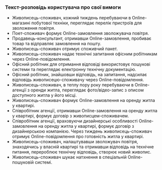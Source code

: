 ### Текст-розповідь користувача про свої вимоги

- Живописець-споживач, кожний тиждень перебуваючи в Online-магазині побутової техніки, переглядає перелік пристроїв для зволоження повітря.
- Поет-споживач формує Online-замовлення зволожувача повітря.
- Продавець-консультант, отримавши Online-замовлення, пробиває товар та відправляє замовлення на пошту.
- Живописець-споживач отримує споживчий пакет.
- Живописець-споживач надає технічні запитання офісним робітникам через Online-повідомлення.
- Офісний робітник для отримання відповіді використовує пошукові системи та переглядає електронну технічну документацію.
- Офісний робітник, знайшовши відповідь, на запитання, надсилає відповідь живописецю-споживачу через Online-повідомлення.
- Живописець-споживач, в теплу пору року перебуваючи в Online-агенції з оренди житла, переглядає фото/відео-запис з описом доступного житла у його місці.
- Живописець-споживач формує Online-замовлення на оренду житла у квартирі.
- Співробітник агенції, отримавши Online-замовлення на оренду житла у квартирі, формує договір з живописцем-споживачем.
- Співробітник агенції, враховуючи дизайнерські особливості Online-замовлення на оренду житла у квартирі, формує договір з дизайнерською компанією. Через тиждень живописець-споживач отримує Online-повідомлення про готовність житла у квартирі.
- Живописець-споживач, налаштувавши зволожувач повітря, знаходячись у власній квартирі та отримавши відповідь на технічне питання, перероблює технічну відповідь, створює новий живопис. 
- Живописець-споживач шукає натхнення в спеціальній Online-пошуковій системі.
